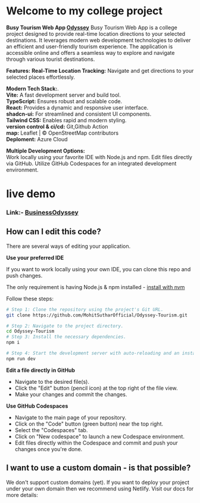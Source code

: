# Welcome to my college project

**Busy Tourism Web App <a href="https://gray-hill-0950dc200.6.azurestaticapps.net/">Odyssey</a>**
Busy Tourism Web App is a college project designed to provide real-time location directions to your selected destinations. It leverages modern web development technologies to deliver an efficient and user-friendly tourism experience. The application is accessible online and offers a seamless way to explore and navigate through various tourist destinations.

**Features:**
**Real-Time Location Tracking:** Navigate and get directions to your selected places effortlessly.

**Modern Tech Stack:**.<br>
**Vite:** A fast development server and build tool.<br>
**TypeScript:** Ensures robust and scalable code.<br>
**React:** Provides a dynamic and responsive user interface.<br>
**shadcn-ui:** For streamlined and consistent UI components.<br>
**Tailwind CSS:** Enables rapid and modern styling.<br>
**version control & ci/cd:** Git,Github Action <br>
**map:** Leaflet | © OpenStreetMap contributors <br>
**Deploment:** Azure Cloud <br>

**Multiple Development Options:**<br>
Work locally using your favorite IDE with Node.js and npm.
Edit files directly via GitHub.
Utilize GitHub Codespaces for an integrated development environment.

# live demo

<h3>Link:- <a href="https://gray-hill-0950dc200.6.azurestaticapps.net/">BusinessOdyssey</a></h3>

## How can I edit this code?

There are several ways of editing your application.

**Use your preferred IDE**

If you want to work locally using your own IDE, you can clone this repo and push changes.

The only requirement is having Node.js & npm installed - [install with nvm](https://github.com/nvm-sh/nvm#installing-and-updating)

Follow these steps:

```sh
# Step 1: Clone the repository using the project's Git URL.
git clone https://github.com/MohitSutharOfficial/Odyssey-Tourism.git

# Step 2: Navigate to the project directory.
cd Odyssey-Tourism
# Step 3: Install the necessary dependencies.
npm i

# Step 4: Start the development server with auto-reloading and an instant preview.
npm run dev
```

**Edit a file directly in GitHub**

- Navigate to the desired file(s).
- Click the "Edit" button (pencil icon) at the top right of the file view.
- Make your changes and commit the changes.

**Use GitHub Codespaces**

- Navigate to the main page of your repository.
- Click on the "Code" button (green button) near the top right.
- Select the "Codespaces" tab.
- Click on "New codespace" to launch a new Codespace environment.
- Edit files directly within the Codespace and commit and push your changes once you're done.

## I want to use a custom domain - is that possible?

We don't support custom domains (yet). If you want to deploy your project under your own domain then we recommend using Netlify. Visit our docs for more details:
